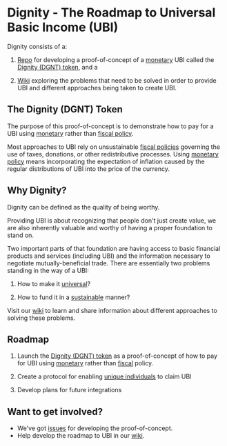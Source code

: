 # Dignity - The Roadmap to Universal Basic Income (UBI)
Dignity consists of a:

1. [Repo](https://github.com/goldfarbas/Dignity) for developing a proof-of-concept of a [monetary](https://github.com/goldfarbas/Dignity/wiki/Monetary-Policy) UBI called the [Dignity (DGNT) token](https://github.com/goldfarbas/Dignity/wiki/Dignity-(DGNT)), and a 

2. [Wiki](https://github.com/goldfarbas/Dignity/wiki) exploring the problems that need to be solved in order to provide UBI and different approaches being taken to create UBI.

## The Dignity (DGNT) Token
The purpose of this proof-of-concept is to demonstrate how to pay for a UBI using [monetary](https://github.com/goldfarbas/Dignity/wiki/Monetary-Policy) rather than [fiscal policy](https://github.com/goldfarbas/Dignity/wiki/Fiscal-Policy).

Most approaches to UBI rely on unsustainable [fiscal policies](https://github.com/goldfarbas/Dignity/wiki/Fiscal-Policy) governing the use of taxes, donations, or other redistributive processes. Using [monetary policy](https://github.com/goldfarbas/Dignity/wiki/Monetary-Policy) means incorporating the expectation of inflation caused by the regular distributions of UBI into the price of the currency.

## Why Dignity?
Dignity can be defined as the quality of being worthy. 

Providing UBI is about recognizing that people don't just create value, we are also inherently valuable and worthy of having a proper foundation to stand on. 

Two important parts of that foundation are having access to basic financial products and services (including UBI) and the information necessary to negotiate mutually-beneficial trade. There are essentially two problems standing in the way of a UBI:

1. How to make it [universal](https://github.com/goldfarbas/Dignity/wiki/Universal)?

2. How to fund it in a [sustainable](https://github.com/goldfarbas/Dignity/wiki/Sustainable) manner?

Visit our [wiki](https://github.com/goldfarbas/Dignity/wiki) to learn and share information about different approaches to solving these problems.

## Roadmap
1. Launch the [Dignity (DGNT) token](https://github.com/goldfarbas/Dignity/wiki/Dignity-(DGNT)) as a proof-of-concept of how to pay for UBI using [monetary](https://github.com/goldfarbas/Dignity/wiki/Monetary-Policy) rather than [fiscal](https://github.com/goldfarbas/Dignity/wiki/Fiscal-Policy) policy.

2. Create a protocol for enabling [unique individuals](https://github.com/goldfarbas/Dignity/wiki/Universal#solving-the-double-claim-problem) to claim UBI

3. Develop plans for future integrations

## Want to get involved?
* We've got [issues](https://github.com/goldfarbas/Dignity/issues) for developing the proof-of-concept.
* Help develop the roadmap to UBI in our [wiki](https://github.com/goldfarbas/Dignity/wiki).
